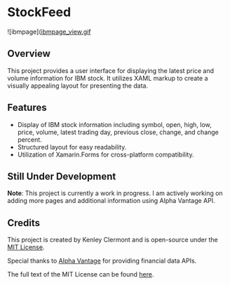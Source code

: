 # StockFeed

![ibmpage]([ibmpage_view.gif](https://github.com/kenleyclermont/StockFeed/blob/master/ibmpage_view.gif)

## Overview

This project provides a user interface for displaying the latest price and volume information for IBM stock. It utilizes XAML markup to create a visually appealing layout for presenting the data.

## Features

- Display of IBM stock information including symbol, open, high, low, price, volume, latest trading day, previous close, change, and change percent.
- Structured layout for easy readability.
- Utilization of Xamarin.Forms for cross-platform compatibility.

## Still Under Development

**Note**: This project is currently a work in progress. I am actively working on adding more pages and additional information using Alpha Vantage API.

## Credits
This project is created by Kenley Clermont and is open-source under the [MIT License](https://github.com/kenleyclermont/Scratch/blob/main/LICENSE).

Special thanks to [Alpha Vantage](https://www.alphavantage.co/) for providing financial data APIs.

The full text of the MIT License can be found [here](https://opensource.org/licenses/MIT).
